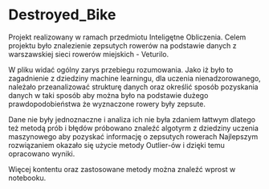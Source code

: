# Destroyed_Bike

Projekt realizowany w ramach przedmiotu Inteligętne Obliczenia.
Celem projektu było znalezienie zepsutych rowerów na podstawie danych z warszawskiej sieci rowerów miejskich - Veturilo.

W pliku widać ogólny zarys przebiegu rozumowania. Jako iż było to zagadnienie z dziedziny machine learningu, dla uczenia nienadzorowanego, 
należało przeanalizować strukturę danych oraz określić sposób pozyskania danych w taki sposób aby można było na podstawie dużego prawdopodobieństwa że wyznaczone rowery były zepsute.

Dane nie były jednoznaczne i analiza ich nie była zdaniem łattwym dlatego też metodą prób i błędów próbowano znaleźć algotyrm z dziedziny uczenia maszynowego aby pozyskać informację o zepsutych rowerach 
Najlepszym rozwiązaniem okazało się użycie metody Outlier-ów i dzięki temu opracowano wyniki.

Więcej kontentu oraz zastosowane metody można znaleźć wprost w notebooku.
